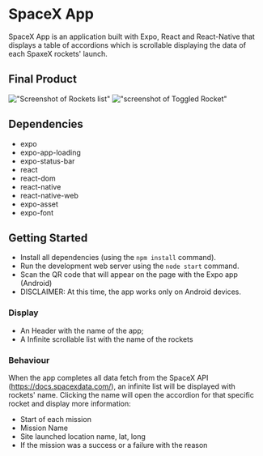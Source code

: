 # SpaceX App

SpaceX App is an application built with Expo, React and React-Native that displays a table of accordions which is scrollable displaying the data of each SpaxeX rockets' launch.

## Final Product

!["Screenshot of Rockets list"]()
!["screenshot of Toggled Rocket"]()

## Dependencies

- expo
- expo-app-loading
- expo-status-bar
- react
- react-dom
- react-native
- react-native-web
- expo-asset
- expo-font

## Getting Started

- Install all dependencies (using the `npm install` command).
- Run the development web server using the `node start` command.
- Scan the QR code that will appear on the page with the Expo app (Android)
- DISCLAIMER: At this time, the app works only on Android devices.

### Display

- An Header with the name of the app;
- A Infinite scrollable list with the name of the rockets

### Behaviour

When the app completes all data fetch from the SpaceX API (https://docs.spacexdata.com/), an infinite list will be displayed with rockets' name.
Clicking the name will open the accordion for that specific rocket and display more information:

- Start of each mission
- Mission Name
- Site launched location name, lat, long
- If the mission was a success or a failure with the reason
